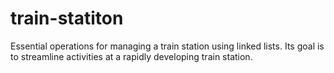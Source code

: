 # train-statiton
Essential operations for managing a train station using linked lists. Its goal is to streamline activities at a rapidly developing train station.
